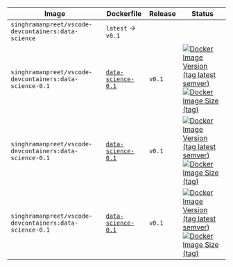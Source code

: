 Image | Dockerfile | Release | Status
----- | ---------- | ------- | ------
`singhramanpreet/vscode-devcontainers:data-science` | `latest` -> `v0.1` | 
`singhramanpreet/vscode-devcontainers:data-science-0.1` | [`data-science-0.1`](https://github.com/singh-ramanpreet/vscode-devcontainers/blob/v0.1/data-science/Dockerfile) | `v0.1` | [![Docker Image Version (tag latest semver)](https://img.shields.io/docker/v/singhramanpreet/vscode-devcontainers/data-science-0.1?logo=docker)](#) [![Docker Image Size (tag)](https://img.shields.io/docker/image-size/singhramanpreet/vscode-devcontainers/data-science-0.1?logo=docker)](#)
`singhramanpreet/vscode-devcontainers:data-science-0.1` | [`data-science-0.1`](https://github.com/singh-ramanpreet/vscode-devcontainers/blob/v0.1/data-science/Dockerfile) | `v0.1` | [![Docker Image Version (tag latest semver)](https://img.shields.io/docker/v/singhramanpreet/vscode-devcontainers/data-science-0.1?logo=docker)](#) [![Docker Image Size (tag)](https://img.shields.io/docker/image-size/singhramanpreet/vscode-devcontainers/data-science-0.1?logo=docker)](#)
`singhramanpreet/vscode-devcontainers:data-science-0.1` | [`data-science-0.1`](https://github.com/singh-ramanpreet/vscode-devcontainers/blob/v0.1/data-science/Dockerfile) | `v0.1` | [![Docker Image Version (tag latest semver)](https://img.shields.io/docker/v/singhramanpreet/vscode-devcontainers/data-science-0.1?logo=docker)](#) [![Docker Image Size (tag)](https://img.shields.io/docker/image-size/singhramanpreet/vscode-devcontainers/data-science-0.1?logo=docker)](#)
